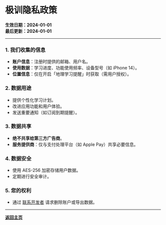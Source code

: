 # 极训隐私政策  
**生效日期：2024-01-01**  
**最后更新：2024-01-01**  

---

### **1. 我们收集的信息**  
- **账户信息**：注册时提供的邮箱、用户名。  
- **使用数据**：学习进度、功能使用频率、设备型号（如 iPhone 14）。  
- **位置信息**：仅在开启「地理学习提醒」时获取（需用户授权）。  

### **2. 数据用途**  
- 提供个性化学习计划。  
- 改进应用功能和用户体验。  
- 发送重要通知（如订阅到期提醒）。  

### **3. 数据共享**  
- **绝不共享给第三方广告商**。  
- **服务提供商**：仅与支付处理平台（如 Apple Pay）共享必要信息。  

### **4. 数据安全**  
- 使用 AES-256 加密存储用户数据。  
- 定期进行安全审计。  

### **5. 您的权利**  
- 通过 [联系开发者](contact.md) 请求删除账户或导出数据。  

---

**[返回主页](index.md)**  

